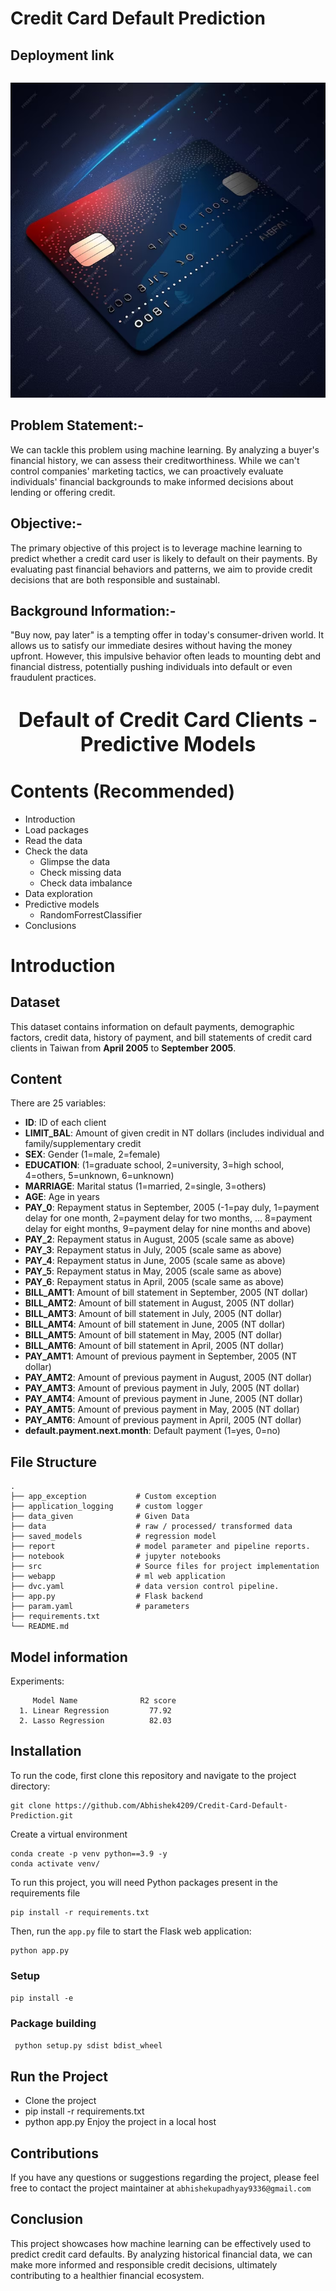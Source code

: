 # Credit Card Default Prediction
## Deployment link
```

```


![alt text](image.png)

## Problem Statement:-
We can tackle this problem using machine learning. By analyzing a buyer's financial history, we can assess their creditworthiness. While we can't control companies' marketing tactics, we can proactively evaluate individuals' financial backgrounds to make informed decisions about lending or offering credit.

## Objective:-
The primary objective of this project is to leverage machine learning to predict whether a credit card user is likely to default on their payments. By evaluating past financial behaviors and patterns, we aim to provide credit decisions that are both responsible and sustainabl.

## Background Information:-
"Buy now, pay later" is a tempting offer in today's consumer-driven world. It allows us to satisfy our immediate desires without having the money upfront. However, this impulsive behavior often leads to mounting debt and financial distress, potentially pushing individuals into default or even fraudulent practices.



<h1><center><font size="6">Default of Credit Card Clients - Predictive Models</font></center></h1>



# Contents (Recommended)

- Introduction  
- Load packages 
- Read the data
- Check the data 
    - Glimpse the data
    - Check missing data
    - Check data imbalance
- Data exploration
- Predictive models
    - RandomForrestClassifier
- Conclusions




# Introduction


## Dataset

This dataset contains information on default payments, demographic factors, credit data, history of payment, and bill statements of credit card clients in Taiwan from **April 2005** to **September 2005**. 

## Content

There are 25 variables:

* **ID**: ID of each client
* **LIMIT_BAL**: Amount of given credit in NT dollars (includes individual and family/supplementary credit
* **SEX**: Gender (1=male, 2=female)
* **EDUCATION**: (1=graduate school, 2=university, 3=high school, 4=others, 5=unknown, 6=unknown)
* **MARRIAGE**: Marital status (1=married, 2=single, 3=others)
* **AGE**: Age in years
* **PAY_0**: Repayment status in September, 2005 (-1=pay duly, 1=payment delay for one month, 2=payment delay for two months, ... 8=payment delay for eight months, 9=payment delay for nine months and above)
* **PAY_2**: Repayment status in August, 2005 (scale same as above)
* **PAY_3**: Repayment status in July, 2005 (scale same as above)
* **PAY_4**: Repayment status in June, 2005 (scale same as above)
* **PAY_5**: Repayment status in May, 2005 (scale same as above)
* **PAY_6**: Repayment status in April, 2005 (scale same as above)
* **BILL_AMT1**: Amount of bill statement in September, 2005 (NT dollar)
* **BILL_AMT2**: Amount of bill statement in August, 2005 (NT dollar)
* **BILL_AMT3**: Amount of bill statement in July, 2005 (NT dollar)
* **BILL_AMT4**: Amount of bill statement in June, 2005 (NT dollar)
* **BILL_AMT5**: Amount of bill statement in May, 2005 (NT dollar)
* **BILL_AMT6**: Amount of bill statement in April, 2005 (NT dollar)
* **PAY_AMT1**: Amount of previous payment in September, 2005 (NT dollar)
* **PAY_AMT2**: Amount of previous payment in August, 2005 (NT dollar)
* **PAY_AMT3**: Amount of previous payment in July, 2005 (NT dollar)
* **PAY_AMT4**: Amount of previous payment in June, 2005 (NT dollar)
* **PAY_AMT5**: Amount of previous payment in May, 2005 (NT dollar)
* **PAY_AMT6**: Amount of previous payment in April, 2005 (NT dollar)
* **default.payment.next.month**: Default payment (1=yes, 0=no)


## File Structure 
    .
    ├── app_exception           # Custom exception
    ├── application_logging     # custom logger
    ├── data_given              # Given Data
    ├── data                    # raw / processed/ transformed data
    ├── saved_models            # regression model
    ├── report                  # model parameter and pipeline reports.
    ├── notebook                # jupyter notebooks
    ├── src                     # Source files for project implementation
    ├── webapp                  # ml web application
    ├── dvc.yaml                # data version control pipeline.
    ├── app.py                  # Flask backend
    ├── param.yaml              # parameters
    ├── requirements.txt
    └── README.md



## Model information
Experiments:

         Model Name              R2 score 
      1. Linear Regression         77.92       
      2. Lasso Regression          82.03


## Installation
To run the code, first clone this repository and navigate to the project directory:
```
git clone https://github.com/Abhishek4209/Credit-Card-Default-Prediction.git
```
Create a virtual environment
```
conda create -p venv python==3.9 -y
conda activate venv/
```
To run this project, you will need Python packages present in the requirements file
```
pip install -r requirements.txt
```

Then, run the `app.py` file to start the Flask web application:
```
python app.py
```


### Setup
```pip install -e```

### Package building
``` python setup.py sdist bdist_wheel```

## Run the Project
- Clone the project
- pip install -r requirements.txt
- python app.py Enjoy the project in a local host

## Contributions
If you have any questions or suggestions regarding the project, please feel free to contact the project maintainer at `abhishekupadhyay9336@gmail.com`


## Conclusion

This project showcases how machine learning can be effectively used to predict credit card defaults. By analyzing historical financial data, we can make more informed and responsible credit decisions, ultimately contributing to a healthier financial ecosystem.